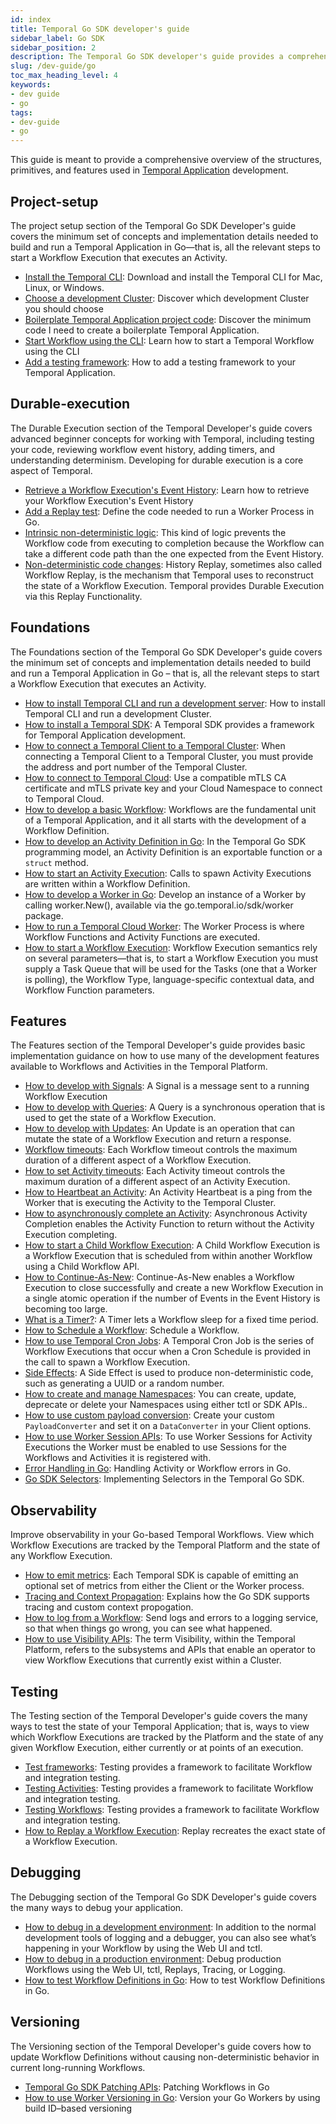 ```yaml
---
id: index
title: Temporal Go SDK developer's guide
sidebar_label: Go SDK
sidebar_position: 2
description: The Temporal Go SDK developer's guide provides a comprehensive overview of the structures, primitives, and features used in Temporal Application development.
slug: /dev-guide/go
toc_max_heading_level: 4
keywords:
- dev guide
- go
tags:
- dev-guide
- go
---
```


<!-- THIS FILE IS GENERATED. DO NOT EDIT THIS FILE DIRECTLY -->

This guide is meant to provide a comprehensive overview of the structures, primitives, and features used in [Temporal Application](/temporal#temporal-application) development.

## Project-setup

The project setup section of the Temporal Go SDK Developer's guide covers the minimum set of concepts and implementation details needed to build and run a Temporal Application in Go—that is, all the relevant steps to start a Workflow Execution that executes an Activity.

- [Install the Temporal CLI](/dev-guide/go/project-setup#install-cli): Download and install the Temporal CLI for Mac, Linux, or Windows.
- [Choose a development Cluster](/dev-guide/go/project-setup#choose-dev-cluster): Discover which development Cluster you should choose
- [Boilerplate Temporal Application project code](/dev-guide/go/project-setup#boilerplate-project): Discover the minimum code I need to create a boilerplate Temporal Application.
- [Start Workflow using the CLI](/dev-guide/go/project-setup#start-workflow): Learn how to start a Temporal Workflow using the CLI
- [Add a testing framework](/dev-guide/go/project-setup#test-framework): How to add a testing framework to your Temporal Application.

## Durable-execution

The Durable Execution section of the Temporal Developer's guide covers advanced beginner concepts for working with Temporal, including testing your code, reviewing workflow event history, adding timers, and understanding determinism. Developing for durable execution is a core aspect of Temporal.

- [Retrieve a Workflow Execution's Event History](/dev-guide/go/durable-execution#retrieve-event-history): Learn how to retrieve your Workflow Execution's Event History
- [Add a Replay test](/dev-guide/go/durable-execution#add-replay-test): Define the code needed to run a Worker Process in Go.
- [Intrinsic non-deterministic logic](/dev-guide/go/durable-execution#intrinsic-non-deterministic-logic): This kind of logic prevents the Workflow code from executing to completion because the Workflow can take a different code path than the one expected from the Event History.
- [Non-deterministic code changes](/dev-guide/go/durable-execution#durability-through-replays): History Replay, sometimes also called Workflow Replay, is the mechanism that Temporal uses to reconstruct the state of a Workflow Execution. Temporal provides Durable Execution via this Replay Functionality.

## Foundations

The Foundations section of the Temporal Go SDK Developer's guide covers the minimum set of concepts and implementation details needed to build and run a Temporal Application in Go – that is, all the relevant steps to start a Workflow Execution that executes an Activity.

- [How to install Temporal CLI and run a development server](/dev-guide/typescript/foundations#run-a-development-server): How to install Temporal CLI and run a development Cluster.
- [How to install a Temporal SDK](/dev-guide/go/foundations#install-a-temporal-sdk): A Temporal SDK provides a framework for Temporal Application development.
- [How to connect a Temporal Client to a Temporal Cluster](/dev-guide/go/foundations#connect-to-a-dev-cluster): When connecting a Temporal Client to a Temporal Cluster, you must provide the address and port number of the Temporal Cluster.
- [How to connect to Temporal Cloud](/dev-guide/go/foundations#connect-to-temporal-cloud): Use a compatible mTLS CA certificate and mTLS private key and your Cloud Namespace to connect to Temporal Cloud.
- [How to develop a basic Workflow](/dev-guide/go/foundations#develop-workflows): Workflows are the fundamental unit of a Temporal Application, and it all starts with the development of a Workflow Definition.
- [How to develop an Activity Definition in Go](/dev-guide/go/foundations#activity-definition): In the Temporal Go SDK programming model, an Activity Definition is an exportable function or a `struct` method.
- [How to start an Activity Execution](/dev-guide/go/foundations#activity-execution): Calls to spawn Activity Executions are written within a Workflow Definition.
- [How to develop a Worker in Go](/dev-guide/go/foundations#develop-worker): Develop an instance of a Worker by calling worker.New(), available via the go.temporal.io/sdk/worker package.
- [How to run a Temporal Cloud Worker](/dev-guide/go/foundations#run-a-temporal-cloud-worker): The Worker Process is where Workflow Functions and Activity Functions are executed.
- [How to start a Workflow Execution](/dev-guide/go/foundations#start-workflow-execution): Workflow Execution semantics rely on several parameters—that is, to start a Workflow Execution you must supply a Task Queue that will be used for the Tasks (one that a Worker is polling), the Workflow Type, language-specific contextual data, and Workflow Function parameters.

## Features

The Features section of the Temporal Developer's guide provides basic implementation guidance on how to use many of the development features available to Workflows and Activities in the Temporal Platform.

- [How to develop with Signals](/dev-guide/go/features#signals): A Signal is a message sent to a running Workflow Execution
- [How to develop with Queries](/dev-guide/go/features#queries): A Query is a synchronous operation that is used to get the state of a Workflow Execution.
- [How to develop with Updates](/dev-guide/go/features#updates): An Update is an operation that can mutate the state of a Workflow Execution and return a response.
- [Workflow timeouts](/dev-guide/go/features#workflow-timeouts): Each Workflow timeout controls the maximum duration of a different aspect of a Workflow Execution.
- [How to set Activity timeouts](/dev-guide/go/features#activity-timeouts): Each Activity timeout controls the maximum duration of a different aspect of an Activity Execution.
- [How to Heartbeat an Activity](/dev-guide/go/features#activity-heartbeats): An Activity Heartbeat is a ping from the Worker that is executing the Activity to the Temporal Cluster.
- [How to asynchronously complete an Activity](/dev-guide/go/features#asynchronous-activity-completion): Asynchronous Activity Completion enables the Activity Function to return without the Activity Execution completing.
- [How to start a Child Workflow Execution](/dev-guide/go/features#child-workflows): A Child Workflow Execution is a Workflow Execution that is scheduled from within another Workflow using a Child Workflow API.
- [How to Continue-As-New](/dev-guide/go/features#continue-as-new): Continue-As-New enables a Workflow Execution to close successfully and create a new Workflow Execution in a single atomic operation if the number of Events in the Event History is becoming too large.
- [What is a Timer?](/dev-guide/go/features#timers): A Timer lets a Workflow sleep for a fixed time period.
- [How to Schedule a Workflow](/dev-guide/go/features#schedule-a-workflow): Schedule a Workflow.
- [How to use Temporal Cron Jobs](/dev-guide/go/features#temporal-cron-jobs): A Temporal Cron Job is the series of Workflow Executions that occur when a Cron Schedule is provided in the call to spawn a Workflow Execution.
- [Side Effects](/dev-guide/go/features#side-effects): A Side Effect is used to produce non-deterministic code, such as generating a UUID or a random number.
- [How to create and manage Namespaces](/dev-guide/go/features#namespaces): You can create, update, deprecate or delete your Namespaces using either tctl or SDK APIs..
- [How to use custom payload conversion](/dev-guide/go/features#custom-payload-conversion): Create your custom `PayloadConverter` and set it on a `DataConverter` in your Client options.
- [How to use Worker Session APIs](/dev-guide/go/features#worker-sessions): To use Worker Sessions for Activity Executions the Worker must be enabled to use Sessions for the Workflows and Activities it is registered with.
- [Error Handling in Go](/dev-guide/go/features#error-handling-in-go): Handling Activity or Workflow errors in Go.
- [Go SDK Selectors](/dev-guide/go/features#selectors): Implementing Selectors in the Temporal Go SDK.

## Observability

Improve observability in your Go-based Temporal Workflows. View which Workflow Executions are tracked by the Temporal Platform and the state of any Workflow Execution.

- [How to emit metrics](/dev-guide/go/observability#metrics): Each Temporal SDK is capable of emitting an optional set of metrics from either the Client or the Worker process.
- [Tracing and Context Propagation](/dev-guide/go/observability#tracing-and-context-propogation): Explains how the Go SDK supports tracing and custom context propogation.
- [How to log from a Workflow](/dev-guide/go/observability#logging): Send logs and errors to a logging service, so that when things go wrong, you can see what happened.
- [How to use Visibility APIs](/dev-guide/go/observability#visibility): The term Visibility, within the Temporal Platform, refers to the subsystems and APIs that enable an operator to view Workflow Executions that currently exist within a Cluster.

## Testing

The Testing section of the Temporal Developer's guide covers the many ways to test the state of your Temporal Application; that is, ways to view which Workflow Executions are tracked by the Platform and the state of any given Workflow Execution, either currently or at points of an execution.

- [Test frameworks](/dev-guide/go/testing#test-frameworks): Testing provides a framework to facilitate Workflow and integration testing.
- [Testing Activities](/dev-guide/go/testing#test-activities): Testing provides a framework to facilitate Workflow and integration testing.
- [Testing Workflows](/dev-guide/go/testing#test-workflows): Testing provides a framework to facilitate Workflow and integration testing.
- [How to Replay a Workflow Execution](/dev-guide/go/testing#replay): Replay recreates the exact state of a Workflow Execution.

## Debugging

The Debugging section of the Temporal Go SDK Developer's guide covers the many ways to debug your application.

- [How to debug in a development environment](/dev-guide/go/debugging#debug-in-a-development-environment): In addition to the normal development tools of logging and a debugger, you can also see what’s happening in your Workflow by using the Web UI and tctl.
- [How to debug in a production environment](/dev-guide/go/debugging#debug-in-a-production-environment): Debug production Workflows using the Web UI, tctl, Replays, Tracing, or Logging.
- [How to test Workflow Definitions in Go](/dev-guide/go/debugging#testing-and-debugging): How to test Workflow Definitions in Go.

## Versioning

The Versioning section of the Temporal Developer's guide covers how to update Workflow Definitions without causing non-deterministic behavior in current long-running Workflows.

- [Temporal Go SDK Patching APIs](/dev-guide/go/versioning#patching): Patching Workflows in Go
- [How to use Worker Versioning in Go](/dev-guide/go/versioning#worker-versioning): Version your Go Workers by using build ID–based versioning
